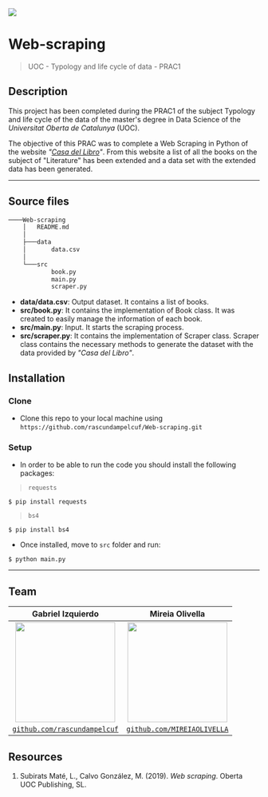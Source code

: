 <img src="https://www.hydeparkcordoba.com/wp-content/uploads/2019/09/shutterstock_1068141515-848x548.jpg">

# Web-scraping
> UOC - Typology and life cycle of data - PRAC1

## Description
This project has been completed during the PRAC1 of the subject Typology and life cycle of the data of the master's degree in Data Science of the *Universitat Oberta de Catalunya* (UOC).

The objective of this PRAC was to complete a Web Scraping in Python of the website *"[Casa del Libro](https://www.casadellibro.com/)"*. From this website a list of all the books on the subject of "Literature" has been extended and a data set with the extended data has been generated.

---

## Source files

```bash
────Web-scraping
    │   README.md
    │
    ├───data
    │       data.csv
    │
    └───src
            book.py
            main.py
            scraper.py
```
- **data/data.csv**: Output dataset. It contains a list of books.
- **src/book.py**: It contains the implementation of Book class. It was created to easily manage the information of each book.
- **src/main.py**: Input. It starts the scraping process.
- **src/scraper.py**: It contains the implementation of Scraper class. Scraper class contains the necessary methods to generate the dataset with the data provided by *"Casa del Libro"*.

## Installation

### Clone

- Clone this repo to your local machine using `https://github.com/rascundampelcuf/Web-scraping.git`

### Setup

- In order to be able to run the code you should install the following packages:
> `requests`
```shell
$ pip install requests
```
> `bs4`
```shell
$ pip install bs4
```

- Once installed, move to `src` folder and run:
```shell
$ python main.py
```

---

## Team

| **Gabriel Izquierdo** | **Mireia Olivella** |
| :---: | :---: |
| [<img src="https://avatars.githubusercontent.com/rascundampelcuf" width="200" height="200">](http://github.com/rascundampelcuf) | [<img src="https://avatars.githubusercontent.com/MIREIAOLIVELLA" width="200" height="200">](http://github.com/MIREIAOLIVELLA) |
| <a href="http://github.com/rascundampelcuf" target="_blank">`github.com/rascundampelcuf`</a> | <a href="http://github.com/MIREIAOLIVELLA" target="_blank">`github.com/MIREIAOLIVELLA`</a> |

## Resources
1. Subirats Maté, L., Calvo González, M. (2019). *Web scraping*. Oberta UOC Publishing, SL.